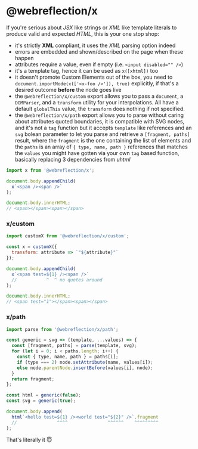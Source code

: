 # @webreflection/x

If you're serious about *JSX* like strings or *XML* like template literals to produce valid and expected *HTML*, this is your one stop shop:

  * it's strictly **XML** compliant, it uses the *XML* parsing option indeed
  * errors are embedded and shown/described on the page when these happen
  * attributes require a value, even if empty (i.e. `<input disabled="" />`)
  * it's a template tag, hence it can be used as `x([xhtml])` too
  * it doesn't promote Custom Elements out of the box, you need to `document.importNode(x(['<x-foo />']), true)` explicitly, if that's a desired outcome **before** the node goes live
  * the `@webreflection/x/custom` export allows you to pass a `document`, a `DOMParser`, and a `transform` utility for your interpolations. All have a default `globalThis` value, the `transform` does nothing if not specified.
  * the `@webreflection/x/path` export allows you to parse without caring about attributes quoted boundaries, it is compatible with SVG nodes, and it's not a `tag` function but it accepts `template` like references and an `svg` bolean parameter to let you parse and retrieve a `[fragment, paths]` result, where the `fragment` is the one containing the list of elements and the `paths` is an array of `{ type, name, path }` references that matches the `values` you might have gotten via your own `tag` based function, basically replacing 3 dependencies from *uhtml*

```js
import x from '@webreflection/x';

document.body.appendChild(
  x`<span /><span />`
);

document.body.innerHTML;
// <span></span><span></span>
```

### x/custom
```js
import customX from '@webreflection/x/custom';

const x = customX({
  transform: attribute => `"${attribute}"`
});

document.body.appendChild(
  x`<span test=${1} /><span />`
  //           ^  ^ no quotes around
);

document.body.innerHTML;
// <span test="1"></span><span></span>
```

### x/path
```js
import parse from '@webreflection/x/path';

const generic = svg => (template, ...values) => {
  const [fragment, paths] = parse(template, svg);
  for (let i = 0; i < paths.length; i++) {
    const { type, name, path } = paths[i];
    if (type === 2) node.setAttribute(name, values[i]);
    else node.parentNode.insertBefore(values[i], node);
  }
  return fragment;
};

const html = generic(false);
const svg = generic(true);

document.body.append(
  html`<hello test=${1} /><world test="${2}" />`.fragment
  //               ^^^^               ^^^^^^    ^^^^^^^^^
);
```

That's literally it 😇
